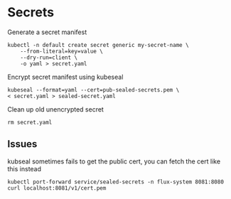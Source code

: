 # Secrets

Generate a secret manifest
```
kubectl -n default create secret generic my-secret-name \
    --from-literal=key=value \
    --dry-run=client \
    -o yaml > secret.yaml
```

Encrypt secret manifest using kubeseal
```
kubeseal --format=yaml --cert=pub-sealed-secrets.pem \
< secret.yaml > sealed-secret.yaml
```


Clean up old unencrypted secret
```
rm secret.yaml
```

## Issues
kubseal sometimes fails to get the public cert, you can fetch the cert like this instead
```
kubectl port-forward service/sealed-secrets -n flux-system 8081:8080
curl localhost:8081/v1/cert.pem
```